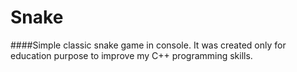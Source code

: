 # Snake
####Simple classic snake game in console. It was created only for education purpose to improve my C++ programming skills.
